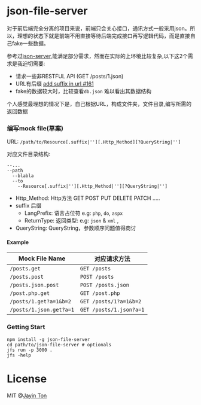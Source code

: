 # json-file-server

对于前后端完全分离的项目来说，前端只会关心接口，通讯方式一般采用json。所以，理想的状态下就是前端不用直接等待后端完成接口再写逻辑代码，而是直接自己fake一些数据。

参考过[json-server](https://github.com/typicode/json-server),能满足部分需求，然而在实际的上环境比较复杂,以下这2个需求是我迫切需要:

* 请求一些非RESTFUL API (GET /posts/1.json)
* URL有后缀 [add suffix in url #161]()
* fake的数据较大时，比较查看`db.json` 难以看出其数据结构

个人感觉最理想的情况下是，自己根据URL，构成文件夹，文件目录,编写所需的返回数据

### 编写mock file(草案)

URL: `/path/to/Resource[.suffix|''][.Http_Method][?QueryString|'']`

对应文件目录结构:
```
--...
--path
  --blabla
  --to
    --Resource[.suffix|''][.Http_Method|''][?QueryString|'']
```

* Http_Method: Http方法 GET POST PUT DELETE PATCH .....
* suffix 后缀
  * LangPrefix: 语言占位符 e.g: `php`, `do`, `aspx`
  * ReturnType: 返回类型: e.g: `json` & `xml` ,
* QueryString: QueryString，参数顺序问题值得商讨


#### Example

Mock File Name|对应请求方法
-----|-----
`/posts.get` | `GET /posts`
`/posts.post`| `POST /posts`
`/posts.json.post` | `POST /posts.json`
`/post.php.get`| `GET /post.php`
`/posts/1.get?a=1&b=2` | `GET /posts/1?a=1&b=2`
`/posts/1.json.get?a=1` | `GET /posts/1.json?a=1`


### Getting Start

```shell
npm install -g json-file-server
cd path/to/json-file-server # optionals
jfs run -p 3000 .
jfs -help
```

# License

MIT @[Jayin Ton](http://www.jayinton.com)
